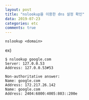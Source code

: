 ```yaml
---
layout: post
title: "nslookup을 이용한 dns 설정 확인"
data: 2019-07-23
categories: etc
comments: true
---
```


```nslookup <domain>```

ex)

```
$ nslookup google.com
Server: 127.0.0.53
Address: 127.0.0.53#53

Non-authoritative answer:
Name: google.com
Address: 172.217.26.142
Name: google.com
Address: 2404:6800:4005:803::200e
```
